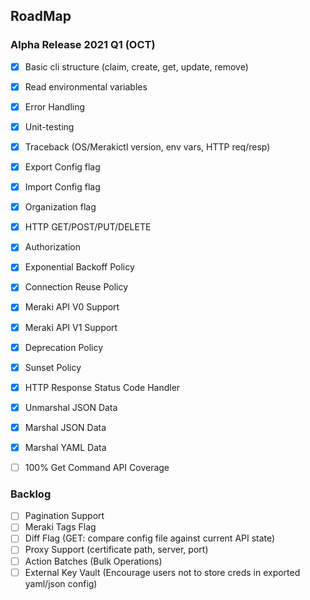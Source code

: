 ## RoadMap

### Alpha Release 2021 Q1 (OCT)
- [x] Basic cli structure (claim, create, get, update, remove)
- [x] Read environmental variables
- [x] Error Handling
- [x] Unit-testing

- [x] Traceback (OS/Merakictl version, env vars, HTTP req/resp)
- [x] Export Config flag
- [x] Import Config flag
- [x] Organization flag

- [x] HTTP GET/POST/PUT/DELETE 
- [x] Authorization
- [x] Exponential Backoff Policy
- [x] Connection Reuse Policy
- [x] Meraki API V0 Support
- [x] Meraki API V1 Support
- [x] Deprecation Policy
- [x] Sunset Policy
- [x] HTTP Response Status Code Handler
- [x] Unmarshal JSON Data
- [x] Marshal JSON Data
- [x] Marshal YAML Data

- [ ] 100% Get Command API Coverage

### Backlog

- [ ] Pagination Support
- [ ] Meraki Tags Flag
- [ ] Diff Flag (GET: compare config file against current API state)
- [ ] Proxy Support (certificate path, server, port)
- [ ] Action Batches (Bulk Operations)
- [ ] External Key Vault (Encourage users not to store creds in exported yaml/json config)
